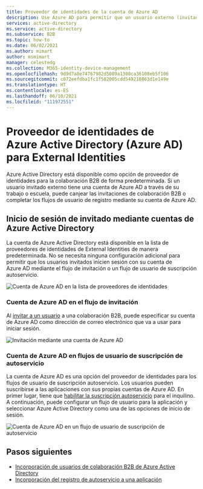 ```yaml
---
title: Proveedor de identidades de la cuenta de Azure AD
description: Use Azure AD para permitir que un usuario externo (invitado) inicie sesión en sus aplicaciones de Azure AD con su cuenta profesional de Azure AD.
services: active-directory
ms.service: active-directory
ms.subservice: B2B
ms.topic: how-to
ms.date: 06/02/2021
ms.author: mimart
author: msmimart
manager: celestedg
ms.collection: M365-identity-device-management
ms.openlocfilehash: 9d9d7a8e74767982d5089a1308ca36108eb5f106
ms.sourcegitcommit: c072eefdba1fc1f582005cdd549218863d1e149e
ms.translationtype: HT
ms.contentlocale: es-ES
ms.lasthandoff: 06/10/2021
ms.locfileid: "111972551"
---
```

# <a name="azure-active-directory-azure-ad-identity-provider-for-external-identities"></a>Proveedor de identidades de Azure Active Directory (Azure AD) para External Identities

Azure Active Directory está disponible como opción de proveedor de identidades para la colaboración B2B de forma predeterminada. Si un usuario invitado externo tiene una cuenta de Azure AD a través de su trabajo o escuela, puede canjear las invitaciones de colaboración B2B o completar los flujos de usuario de registro mediante su cuenta de Azure AD.

## <a name="guest-sign-in-using-azure-active-directory-accounts"></a>Inicio de sesión de invitado mediante cuentas de Azure Active Directory

La cuenta de Azure Active Directory está disponible en la lista de proveedores de identidades de External Identities de manera predeterminada. No se necesita ninguna configuración adicional para permitir que los usuarios invitados inicien sesión con su cuenta de Azure AD mediante el flujo de invitación o un flujo de usuario de suscripción autoservicio.

![Cuenta de Azure AD en la lista de proveedores de identidades](media/azure-ad-account/azure-ad-account-identity-provider.png)

### <a name="azure-ad-account-in-the-invitation-flow"></a>Cuenta de Azure AD en el flujo de invitación

Al [invitar a un usuario](add-users-administrator.md) a una colaboración B2B, puede especificar su cuenta de Azure AD como dirección de correo electrónico que va a usar para iniciar sesión.

![Invitación mediante una cuenta de Azure AD](media/azure-ad-account/azure-ad-account-invite.png)

### <a name="azure-ad-account-in-self-service-sign-up-user-flows"></a>Cuenta de Azure AD en flujos de usuario de suscripción de autoservicio

La cuenta de Azure AD es una opción del proveedor de identidades para los flujos de usuario de suscripción autoservicio. Los usuarios pueden suscribirse a las aplicaciones con sus propias cuentas de Azure AD. En primer lugar, tiene que [habilitar la suscripción autoservicio](self-service-sign-up-user-flow.md) para el inquilino. A continuación, puede configurar un flujo de usuario para la aplicación y seleccionar Azure Active Directory como una de las opciones de inicio de sesión.

![Cuenta de Azure AD en un flujo de usuario de suscripción de autoservicio](media/azure-ad-account/azure-ad-account-user-flow.png)

## <a name="next-steps"></a>Pasos siguientes

- [Incorporación de usuarios de colaboración B2B de Azure Active Directory](add-users-administrator.md)
- [Incorporación del registro de autoservicio a una aplicación](self-service-sign-up-user-flow.md)